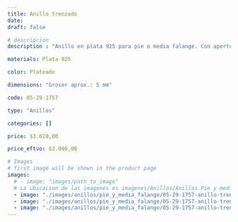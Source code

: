 ```yaml
---
title: Anillo trenzado
date: 
draft: false

# descripcion
description : "Anillo en plata 925 para pie o media falange. Con apertura para regular su medida."

materials: Plata 925

color: Plateado

dimensions: "Grosor aprox.: 5 mm"

code: 05-29-1757

type: "Anillos"

categories: []

price: $3.620,00

price_eftvo: $3.080,00

# Images
# first image will be shown in the product page
images:
  # - image: "images/path_to_image"
  # La ubicacion de las imagenes es imagenes/Anillos/Anillos.Pie y media falange/05-29-1757-anillo-trenzado
  - image: "./images/anillos/pie_y_media_falange/05-29-1757-anillo-trenzado_a.jpg"
  - image: "./images/anillos/pie_y_media_falange/05-29-1757-anillo-trenzado_b.jpg"
  - image: "./images/anillos/pie_y_media_falange/05-29-1757-anillo-trenzado_c.jpg"
---
```

